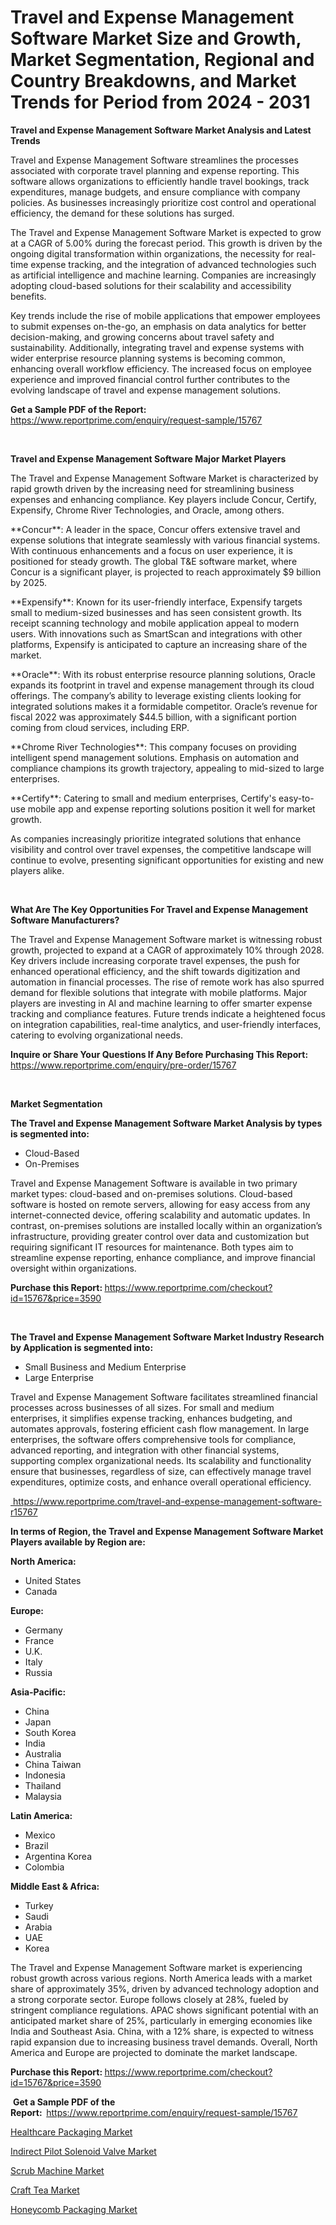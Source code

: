 <p><h1>Travel and Expense Management Software Market Size and Growth, Market Segmentation, Regional and Country Breakdowns, and Market Trends for Period from 2024 -  2031</h1></p><p><strong>Travel and Expense Management Software Market Analysis and Latest Trends</strong></p>
<p><p>Travel and Expense Management Software streamlines the processes associated with corporate travel planning and expense reporting. This software allows organizations to efficiently handle travel bookings, track expenditures, manage budgets, and ensure compliance with company policies. As businesses increasingly prioritize cost control and operational efficiency, the demand for these solutions has surged.</p><p>The Travel and Expense Management Software Market is expected to grow at a CAGR of 5.00% during the forecast period. This growth is driven by the ongoing digital transformation within organizations, the necessity for real-time expense tracking, and the integration of advanced technologies such as artificial intelligence and machine learning. Companies are increasingly adopting cloud-based solutions for their scalability and accessibility benefits.</p><p>Key trends include the rise of mobile applications that empower employees to submit expenses on-the-go, an emphasis on data analytics for better decision-making, and growing concerns about travel safety and sustainability. Additionally, integrating travel and expense systems with wider enterprise resource planning systems is becoming common, enhancing overall workflow efficiency. The increased focus on employee experience and improved financial control further contributes to the evolving landscape of travel and expense management solutions.</p></p>
<p><strong>Get a Sample PDF of the Report:&nbsp;</strong> <a href="https://www.reportprime.com/enquiry/request-sample/15767?utm_campaign=3&utm_medium=2&utm_source=Github&utm_content=ia&utm_term=30112024&utm_id=travel-and-expense-management-software">https://www.reportprime.com/enquiry/request-sample/15767</a></p>
<p>&nbsp;</p>
<p><strong>Travel and Expense Management Software Major Market Players</strong></p>
<p><p>The Travel and Expense Management Software Market is characterized by rapid growth driven by the increasing need for streamlining business expenses and enhancing compliance. Key players include Concur, Certify, Expensify, Chrome River Technologies, and Oracle, among others.</p><p>**Concur**: A leader in the space, Concur offers extensive travel and expense solutions that integrate seamlessly with various financial systems. With continuous enhancements and a focus on user experience, it is positioned for steady growth. The global T&E software market, where Concur is a significant player, is projected to reach approximately $9 billion by 2025.</p><p>**Expensify**: Known for its user-friendly interface, Expensify targets small to medium-sized businesses and has seen consistent growth. Its receipt scanning technology and mobile application appeal to modern users. With innovations such as SmartScan and integrations with other platforms, Expensify is anticipated to capture an increasing share of the market.</p><p>**Oracle**: With its robust enterprise resource planning solutions, Oracle expands its footprint in travel and expense management through its cloud offerings. The company’s ability to leverage existing clients looking for integrated solutions makes it a formidable competitor. Oracle’s revenue for fiscal 2022 was approximately $44.5 billion, with a significant portion coming from cloud services, including ERP.</p><p>**Chrome River Technologies**: This company focuses on providing intelligent spend management solutions. Emphasis on automation and compliance champions its growth trajectory, appealing to mid-sized to large enterprises. </p><p>**Certify**: Catering to small and medium enterprises, Certify's easy-to-use mobile app and expense reporting solutions position it well for market growth. </p><p>As companies increasingly prioritize integrated solutions that enhance visibility and control over travel expenses, the competitive landscape will continue to evolve, presenting significant opportunities for existing and new players alike.</p></p>
<p>&nbsp;</p>
<p><strong>What Are The Key Opportunities For Travel and Expense Management Software Manufacturers?</strong></p>
<p><p>The Travel and Expense Management Software market is witnessing robust growth, projected to expand at a CAGR of approximately 10% through 2028. Key drivers include increasing corporate travel expenses, the push for enhanced operational efficiency, and the shift towards digitization and automation in financial processes. The rise of remote work has also spurred demand for flexible solutions that integrate with mobile platforms. Major players are investing in AI and machine learning to offer smarter expense tracking and compliance features. Future trends indicate a heightened focus on integration capabilities, real-time analytics, and user-friendly interfaces, catering to evolving organizational needs.</p></p>
<p><strong>Inquire or Share Your Questions If Any Before Purchasing This Report:</strong> <a href="https://www.reportprime.com/enquiry/pre-order/15767?utm_campaign=3&utm_medium=2&utm_source=Github&utm_content=ia&utm_term=30112024&utm_id=travel-and-expense-management-software">https://www.reportprime.com/enquiry/pre-order/15767</a></p>
<p>&nbsp;</p>
<p><strong>Market Segmentation</strong></p>
<p><strong>The Travel and Expense Management Software Market Analysis by types is segmented into:</strong></p>
<p><ul><li>Cloud-Based</li><li>On-Premises</li></ul></p>
<p><p>Travel and Expense Management Software is available in two primary market types: cloud-based and on-premises solutions. Cloud-based software is hosted on remote servers, allowing for easy access from any internet-connected device, offering scalability and automatic updates. In contrast, on-premises solutions are installed locally within an organization’s infrastructure, providing greater control over data and customization but requiring significant IT resources for maintenance. Both types aim to streamline expense reporting, enhance compliance, and improve financial oversight within organizations.</p></p>
<p><strong>Purchase this Report:&nbsp;</strong><a href="https://www.reportprime.com/checkout?id=15767&price=3590&utm_campaign=3&utm_medium=2&utm_source=Github&utm_content=ia&utm_term=30112024&utm_id=travel-and-expense-management-software">https://www.reportprime.com/checkout?id=15767&price=3590</a></p>
<p>&nbsp;</p>
<p><strong>The Travel and Expense Management Software Market Industry Research by Application is segmented into:</strong></p>
<p><ul><li>Small Business and Medium Enterprise</li><li>Large Enterprise</li></ul></p>
<p><p>Travel and Expense Management Software facilitates streamlined financial processes across businesses of all sizes. For small and medium enterprises, it simplifies expense tracking, enhances budgeting, and automates approvals, fostering efficient cash flow management. In large enterprises, the software offers comprehensive tools for compliance, advanced reporting, and integration with other financial systems, supporting complex organizational needs. Its scalability and functionality ensure that businesses, regardless of size, can effectively manage travel expenditures, optimize costs, and enhance overall operational efficiency.</p></p>
<p><a href="https://www.reportprime.com/travel-and-expense-management-software-r15767?utm_campaign=3&utm_medium=2&utm_source=Github&utm_content=ia&utm_term=30112024&utm_id=travel-and-expense-management-software">&nbsp;https://www.reportprime.com/travel-and-expense-management-software-r15767</a></p>
<p><strong>In terms of Region, the Travel and Expense Management Software Market Players available by Region are:</strong></p>
<p>
    <p> <strong> North America: </strong>
        <ul>
            <li>United States</li>
            <li>Canada</li>
        </ul>
        </p> 
    <p> <strong> Europe: </strong>
        <ul>
            <li>Germany</li>
            <li>France</li>
            <li>U.K.</li>
            <li>Italy</li>
            <li>Russia</li>
        </ul>
        </p> 
    <p> <strong> Asia-Pacific: </strong>
        <ul>
            <li>China</li>
            <li>Japan</li>
            <li>South Korea</li>
            <li>India</li>
            <li>Australia</li>
            <li>China Taiwan</li>
            <li>Indonesia</li>
            <li>Thailand</li>
            <li>Malaysia</li>
        </ul>
        </p> 
    <p> <strong> Latin America: </strong>
        <ul>
            <li>Mexico</li>
            <li>Brazil</li>
            <li>Argentina Korea</li>
            <li>Colombia</li>
        </ul>
        </p> 
    <p> <strong> Middle East & Africa: </strong>
        <ul>
            <li>Turkey</li>
            <li>Saudi</li>
            <li>Arabia</li>
            <li>UAE</li>
            <li>Korea</li>
        </ul>
    </p>
    </p>
<p><p>The Travel and Expense Management Software market is experiencing robust growth across various regions. North America leads with a market share of approximately 35%, driven by advanced technology adoption and a strong corporate sector. Europe follows closely at 28%, fueled by stringent compliance regulations. APAC shows significant potential with an anticipated market share of 25%, particularly in emerging economies like India and Southeast Asia. China, with a 12% share, is expected to witness rapid expansion due to increasing business travel demands. Overall, North America and Europe are projected to dominate the market landscape.</p></p>
<p><strong>Purchase this Report: </strong><a href="https://www.reportprime.com/checkout?id=15767&price=3590&utm_campaign=3&utm_medium=2&utm_source=Github&utm_content=ia&utm_term=30112024&utm_id=travel-and-expense-management-software">https://www.reportprime.com/checkout?id=15767&price=3590</a></p>
<p>&nbsp;<strong>Get a Sample PDF of the Report:&nbsp;&nbsp;</strong><a href="https://www.reportprime.com/enquiry/request-sample/15767?utm_campaign=3&utm_medium=2&utm_source=Github&utm_content=ia&utm_term=30112024&utm_id=travel-and-expense-management-software">https://www.reportprime.com/enquiry/request-sample/15767</a></p>
<p><strong></strong></p>
<p><p><a href="https://github.com/RoccoManning/Market-Research-Report-List-7/blob/main/healthcare-packaging-market.md?utm_campaign=3&utm_medium=2&utm_source=Github&utm_content=ia&utm_term=30112024&utm_id=travel-and-expense-management-software">Healthcare Packaging Market</a></p><p><a href="https://issuu.com/reportprime-2/docs/indirect-pilot-solenoid-valve-market-size-2030.ppt?utm_campaign=3&utm_medium=2&utm_source=Github&utm_content=ia&utm_term=30112024&utm_id=travel-and-expense-management-software">Indirect Pilot Solenoid Valve Market</a></p><p><a href="https://www.linkedin.com/pulse/global-scrub-machine-market-analysis-trends-forecasts-nok2e?utm_campaign=3&utm_medium=2&utm_source=Github&utm_content=ia&utm_term=30112024&utm_id=travel-and-expense-management-software">Scrub Machine Market</a></p><p><a href="https://www.linkedin.com/pulse/insights-craft-tea-market-size-which-expanding-78-cagr-from-g0ytf?utm_campaign=3&utm_medium=2&utm_source=Github&utm_content=ia&utm_term=30112024&utm_id=travel-and-expense-management-software">Craft Tea Market</a></p><p><a href="https://github.com/gulaimolin/Market-Research-Report-List-6/blob/main/honeycomb-packaging-market.md?utm_campaign=3&utm_medium=2&utm_source=Github&utm_content=ia&utm_term=30112024&utm_id=travel-and-expense-management-software">Honeycomb Packaging Market</a></p></p>